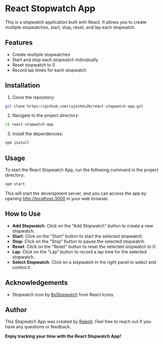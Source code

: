 # React Stopwatch App

This is a stopwatch application built with React. It allows you to create multiple stopwatches, start, stop, reset, and lap each stopwatch.

## Features

- Create multiple stopwatches
- Start and stop each stopwatch individually
- Reset stopwatch to 0
- Record lap times for each stopwatch

## Installation

  1. Clone the repository:

  ```bash
  git clone https://github.com/rajeshds20/react-stopwatch-app.git
  ```
  
  2. Navigate to the project directory:
  
  ```bash
  cd react-stopwatch-app
  ```
  
  3. Install the dependencies:
  
  ```bash
  npm install
  ```


## Usage

To start the React Stopwatch App, run the following command in the project directory:

```bash
npm start
```


This will start the development server, and you can access the app by opening [http://localhost:3000](http://localhost:3000) in your web browser.

## How to Use

- **Add Stopwatch**: Click on the "Add Stopwatch" button to create a new stopwatch.
- **Start**: Click on the "Start" button to start the selected stopwatch.
- **Stop**: Click on the "Stop" button to pause the selected stopwatch.
- **Reset**: Click on the "Reset" button to reset the selected stopwatch to 0.
- **Lap**: Click on the "Lap" button to record a lap time for the selected stopwatch.
- **Select Stopwatch**: Click on a stopwatch in the right panel to select and control it.


## Acknowledgements

- Stopwatch icon by [BsStopwatch](https://react-icons.github.io/react-icons/icons?name=bs) from React Icons.

## Author

This Stopwatch App was created by [Rajesh](https://github.com/your-username). Feel free to reach out if you have any questions or feedback.

**Enjoy tracking your time with the React Stopwatch App!**



  
